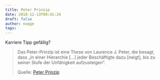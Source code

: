 ```yaml
---
title: Peter Prinzip
date: 2018-12-13T09:41:24
draft: false
author: noqqe
tags:
---
```


Karriere Tipp gefällig?

> Das Peter-Prinzip ist eine These von Laurence J. Peter, die besagt, dass „in
> einer Hierarchie […] jeder Beschäftigte dazu [neigt], bis zu seiner Stufe der
> Unfähigkeit aufzusteigen“.
>
> Quelle: [Peter Prinzip](https://de.wikipedia.org/wiki/Peter-Prinzip)
